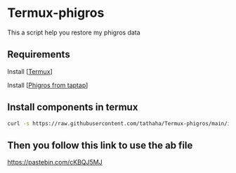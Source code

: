 # Termux-phigros
This a script help you restore my phigros data
## Requirements
Install [[Termux](https://github.com/termux/termux-app/releases/)]

Install [[Phigros from taptap](https://www.taptap.io/app/165287?share_id=adcc95408468&utm_medium=share&utm_source=copylink)]
## Install components in termux
```bash
curl -s https://raw.githubusercontent.com/tathaha/Termux-phigros/main/install.sh | bash
```
## Then you follow this link to use the ab file
https://pastebin.com/cKBQJ5MJ
